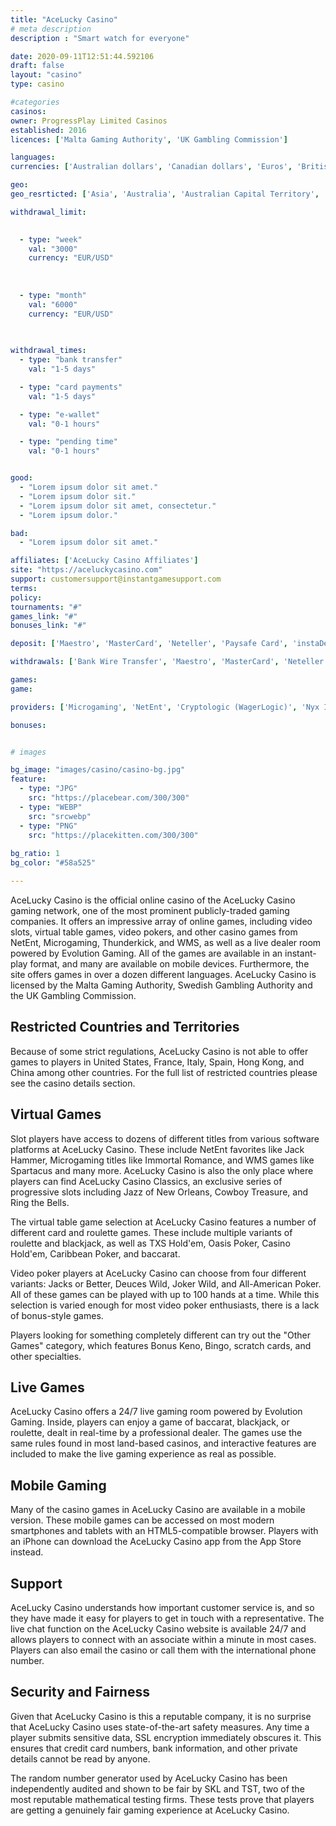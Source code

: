 ```yaml
---
title: "AceLucky Casino"
# meta description
description : "Smart watch for everyone"

date: 2020-09-11T12:51:44.592106
draft: false
layout: "casino" 
type: casino

#categories
casinos: 
owner: ProgressPlay Limited Casinos
established: 2016
licences: ['Malta Gaming Authority', 'UK Gambling Commission']

languages: 
currencies: ['Australian dollars', 'Canadian dollars', 'Euros', 'British pounds sterling', 'US dollars']

geo: 
geo_resrticted: ['Asia', 'Australia', 'Australian Capital Territory', 'New South Wales', 'Northern Territory', 'Queensland', 'South Australia', 'Tasmania', 'Victoria', 'Western Australia', 'Belgium', 'Belize', 'British Virgin Islands', 'Bulgaria', 'Croatia', 'Cyprus', 'Denmark', 'France', 'Germany', 'Schleswig-Holstein', 'Greece', 'Hungary', 'Israel', 'Italy', 'Lithuania', 'Luxembourg', 'Poland', 'Portugal', 'Puerto Rico', 'Romania', 'Serbia', 'Slovenia', 'Spain', 'Sweden', 'Switzerland', 'Turkey', 'United States', 'Alabama', 'Alaska', 'American Samoa', 'Arizona', 'Arkansas', 'California', 'Colorado', 'Connecticut', 'Delaware', 'District of Columbia', 'Florida', 'Georgia(US)', 'Guam', 'Hawaii', 'Idaho', 'Illinois', 'Indiana', 'Iowa', 'Kansas', 'Kentucky', 'Louisiana', 'Maine', 'Maryland', 'Massachusetts', 'Michigan', 'Minnesota', 'Mississippi', 'Missouri', 'Montana', 'Nebraska', 'Nevada', 'New Hampshire', 'New Jersey', 'New Mexico', 'New York', 'North Carolina', 'North Dakota', 'Northern Mariana Islands', 'Ohio', 'Oklahoma', 'Oregon', 'Pennsylvania', 'Rhode Island', 'South Carolina', 'South Dakota', 'Tennessee', 'Texas', 'U.S. Virgin Islands', 'Utah', 'Vermont', 'Virginia', 'Washington', 'West Virginia', 'Wisconsin', 'Wyoming']

withdrawal_limit:

  
  - type: "week"
    val: "3000"
    currency: "EUR/USD"
  
  
  
  - type: "month"
    val: "6000"
    currency: "EUR/USD"
  
  

withdrawal_times:
  - type: "bank transfer"
    val: "1-5 days"

  - type: "card payments"
    val: "1-5 days"

  - type: "e-wallet"
    val: "0-1 hours"

  - type: "pending time"
    val: "0-1 hours"


good:
  - "Lorem ipsum dolor sit amet."
  - "Lorem ipsum dolor sit."
  - "Lorem ipsum dolor sit amet, consectetur."
  - "Lorem ipsum dolor."

bad:
  - "Lorem ipsum dolor sit amet."

affiliates: ['AceLucky Casino Affiliates']
site: "https://aceluckycasino.com"
support: customersupport@instantgamesupport.com
terms:
policy:
tournaments: "#"
games_link: "#"
bonuses_link: "#"

deposit: ['Maestro', 'MasterCard', 'Neteller', 'Paysafe Card', 'instaDebit', 'Visa', 'iDEAL', 'Sofortuberweisung', 'GiroPay', 'Euteller', 'Fast Bank Transfer', 'QIWI', 'Trustly', 'Skrill', 'WebMoney', 'Pay by Phone', 'PayPal', 'Zimpler', 'EcoPayz']

withdrawals: ['Bank Wire Transfer', 'Maestro', 'MasterCard', 'Neteller', 'Paysafe Card', 'Visa', 'Euteller', 'Skrill', 'Trustly', 'EcoPayz', 'QIWI', 'Fast Bank Transfer', 'WebMoney']

games: 
game:

providers: ['Microgaming', 'NetEnt', 'Cryptologic (WagerLogic)', 'Nyx Interactive', 'NextGen Gaming', 'Leander Games', 'Quickspin', 'Rabcat', 'Thunderkick', 'Big Time Gaming', 'Elk Studios', 'Iron Dog Studios', '1x2Games', 'Lightning Box', 'Chance Interactive', 'Core Gaming', 'Betdigital', 'Blueprint Gaming', 'Gamevy', 'Games Lab', 'Extreme Live Gaming', 'SG Gaming', 'Genesis Gaming', 'Skillzzgaming', '2 By 2 Gaming', 'Games Warehouse', 'Playson', 'Inspired', 'Eyecon', 'Just For The Win', 'Tom Horn Gaming', 'Magnet Gaming', 'Fugaso', 'Evolution Gaming', 'Wazdan', 'Foxium']

bonuses:


# images

bg_image: "images/casino/casino-bg.jpg"  
feature:
  - type: "JPG" 
    src: "https://placebear.com/300/300"
  - type: "WEBP"
    src: "srcwebp"
  - type: "PNG"
    src: "https://placekitten.com/300/300"  
 
bg_ratio: 1 
bg_color: "#58a525"  

---
```


AceLucky Casino is the official online casino of the AceLucky Casino gaming network, one of the most prominent publicly-traded gaming companies. It offers an impressive array of online games, including video slots, virtual table games, video pokers, and other casino games from NetEnt, Microgaming, Thunderkick, and WMS, as well as a live dealer room powered by Evolution Gaming. All of the games are available in an instant-play format, and many are available on mobile devices. Furthermore, the site offers games in over a dozen different languages. AceLucky Casino is licensed by the Malta Gaming Authority, Swedish Gambling Authority and the UK Gambling Commission.

## Restricted Countries and Territories
Because of some strict regulations, AceLucky Casino is not able to offer games to players in United States, France, Italy, Spain, Hong Kong, and China among other countries. For the full list of restricted countries please see the casino details section.

## Virtual Games
Slot players have access to dozens of different titles from various software platforms at AceLucky Casino. These include NetEnt favorites like Jack Hammer, Microgaming titles like Immortal Romance, and WMS games like Spartacus and many more. AceLucky Casino is also the only place where players can find AceLucky Casino Classics, an exclusive series of progressive slots including Jazz of New Orleans, Cowboy Treasure, and Ring the Bells.

The virtual table game selection at AceLucky Casino features a number of different card and roulette games. These include multiple variants of roulette and blackjack, as well as TXS Hold'em, Oasis Poker, Casino Hold'em, Caribbean Poker, and baccarat.

Video poker players at AceLucky Casino can choose from four different variants: Jacks or Better, Deuces Wild, Joker Wild, and All-American Poker. All of these games can be played with up to 100 hands at a time. While this selection is varied enough for most video poker enthusiasts, there is a lack of bonus-style games.

Players looking for something completely different can try out the "Other Games" category, which features Bonus Keno, Bingo, scratch cards, and other specialties.

## Live Games
AceLucky Casino offers a 24/7 live gaming room powered by Evolution Gaming. Inside, players can enjoy a game of baccarat, blackjack, or roulette, dealt in real-time by a professional dealer. The games use the same rules found in most land-based casinos, and interactive features are included to make the live gaming experience as real as possible.

## Mobile Gaming
Many of the casino games in AceLucky Casino are available in a mobile version. These mobile games can be accessed on most modern smartphones and tablets with an HTML5-compatible browser. Players with an iPhone can download the AceLucky Casino app from the App Store instead.

## Support
AceLucky Casino understands how important customer service is, and so they have made it easy for players to get in touch with a representative. The live chat function on the AceLucky Casino website is available 24/7 and allows players to connect with an associate within a minute in most cases. Players can also email the casino or call them with the international phone number.

## Security and Fairness
Given that AceLucky Casino is this a reputable company, it is no surprise that AceLucky Casino uses state-of-the-art safety measures. Any time a player submits sensitive data, SSL encryption immediately obscures it. This ensures that credit card numbers, bank information, and other private details cannot be read by anyone.

The random number generator used by AceLucky Casino has been independently audited and shown to be fair by SKL and TST, two of the most reputable mathematical testing firms. These tests prove that players are getting a genuinely fair gaming experience at AceLucky Casino.